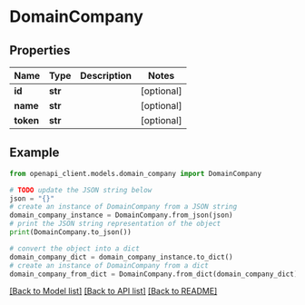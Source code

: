 # DomainCompany


## Properties

Name | Type | Description | Notes
------------ | ------------- | ------------- | -------------
**id** | **str** |  | [optional] 
**name** | **str** |  | [optional] 
**token** | **str** |  | [optional] 

## Example

```python
from openapi_client.models.domain_company import DomainCompany

# TODO update the JSON string below
json = "{}"
# create an instance of DomainCompany from a JSON string
domain_company_instance = DomainCompany.from_json(json)
# print the JSON string representation of the object
print(DomainCompany.to_json())

# convert the object into a dict
domain_company_dict = domain_company_instance.to_dict()
# create an instance of DomainCompany from a dict
domain_company_from_dict = DomainCompany.from_dict(domain_company_dict)
```
[[Back to Model list]](../README.md#documentation-for-models) [[Back to API list]](../README.md#documentation-for-api-endpoints) [[Back to README]](../README.md)


